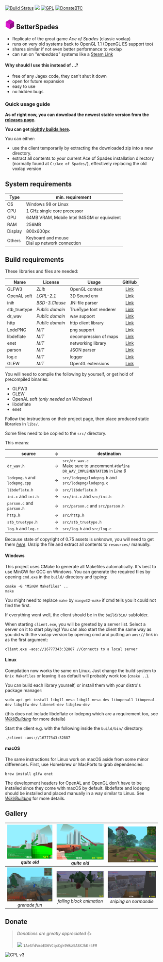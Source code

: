 [![Build Status](http://bytebit.info.tm/jenkins/buildStatus/icon?job=BetterSpades)](http://bytebit.info.tm/jenkins/job/BetterSpades/)
[![](https://img.shields.io/github/downloads/xtreme8000/BetterSpades/total.svg)](https://github.com/xtreme8000/BetterSpades/releases)
[![GPL](https://img.shields.io/badge/license-GPL--3.0-red.svg)](https://github.com/xtreme8000/BetterSpades/blob/standalone/LICENSE)
[![DonateBTC](https://img.shields.io/badge/bitcoin-donate-yellow.svg)](https://github.com/xtreme8000/BetterSpades#donate)

## ![](docs/icon_small.png) BetterSpades

* Replicate of the great game *Ace of Spades* (classic voxlap)
* runs on very old systems back to OpenGL 1.1 (OpenGL ES support too)
* shares similar if not even better performance to voxlap
* can run on *"embedded"* systems like a [Steam Link](https://store.steampowered.com/app/353380/Steam_Link/)

#### Why should I use this instead of ...?

* free of any Jagex code, they can't shut it down
* open for future expansion
* easy to use
* no hidden bugs

### Quick usage guide

**As of right now, you can download the newest stable version from the [releases page](https://github.com/xtreme8000/BetterSpades/releases).**

**You can get [nightly builds here](http://bytebit.info.tm/jenkins/job/BetterSpades/).**

You can either:
* use the client temporarily by extracting the downloaded zip into a new directory.
* extract all contents to your current Ace of Spades installation directory (normally found at `C:/Ace of Spades/`), effectively replacing the old voxlap version

## System requirements

| Type    | min. requirement                                     |
| ------- | ---------------------------------------------------- |
| OS      | Windows 98 or Linux                                  |
| CPU     | 1 GHz single core processor                          |
| GPU     | 64MB VRAM, Mobile Intel 945GM or equivalent          |
| RAM     | 256MB                                                |
| Display | 800x600px                                            |
| Others  | Keyboard and mouse<br />Dial up network connection   |


## Build requirements

These libraries and files are needed:

| Name         | License         | Usage                  | GitHub                                            |
| ------------ | --------------- | ---------------------- | :-----------------------------------------------: |
| GLFW3        | *ZLib*          | OpenGL context         | [Link](https://github.com/glfw/glfw)              |
| OpenAL soft  | *LGPL-2.1*      | 3D Sound env           | [Link](https://github.com/kcat/openal-soft)       |
| inih         | *BSD-3.Clause*  | .INI file parser       | [Link](https://github.com/benhoyt/inih)           |
| stb_truetype | *Public domain* | TrueType font renderer | [Link](https://github.com/nothings/stb)           |
| dr_wav       | *Public domain* | wav support            | [Link](https://github.com/mackron/dr_libs/)       |
| http         | *Public domain* | http client library    | [Link](https://github.com/mattiasgustavsson/libs) |
| LodePNG      | *MIT*           | png support            | [Link](https://github.com/lvandeve/lodepng)       |
| libdeflate   | *MIT*           | decompression of maps  | [Link](https://github.com/ebiggers/libdeflate)    |
| enet         | *MIT*           | networking library     | [Link](https://github.com/lsalzman/enet)          |
| parson       | *MIT*           | JSON parser            | [Link](https://github.com/kgabis/parson)          |
| log.c        | *MIT*           | logger                 | [Link](https://github.com/xtreme8000/log.c)       |
| GLEW         | *MIT*           | OpenGL extensions      | [Link](https://github.com/nigels-com/glew)        |

You will need to compile the following by yourself, or get hold of precompiled binaries:

* GLFW3
* GLEW
* OpenAL soft *(only needed on Windows)*
* libdeflate
* enet

Follow the instructions on their project page, then place produced static libraries in `libs/`.

Some files need to be copied to the `src/` directory.

This means:

| source                        | &rightarrow; | destination                                                                   |
| ----------------------------- | ------------ | ---------------------------                                                   |
| `dr_wav.h`                    | &rightarrow; | `src/dr_wav.c` <br /> Make sure to uncomment `#define DR_WAV_IMPLEMENTATION` in *Line 9* |
| `lodepng.h` and `lodepng.cpp` | &rightarrow; | `src/lodepng/lodepng.h` and `src/lodepng/lodepng.c`                           |
| `libdeflate.h`                | &rightarrow; | `src/libdeflate.h`                                                            |
| `ini.c` and `ini.h`           | &rightarrow; | `src/ini.c` and `src/ini.h`                                                   |
| `parson.c` and `parson.h`     | &rightarrow; | `src/parson.c` and `src/parson.h`                                             |
| `http.h`                      | &rightarrow; | `src/http.h`                                                                  |
| `stb_truetype.h`              | &rightarrow; | `src/stb_truetype.h`                                                          |
| `log.h` and `log.c`           | &rightarrow; | `src/log.h` and `src/log.c`                                                   |


Because state of copyright of 0.75 assets is unknown, you will need to get them *[here](http://aos.party/bsresources.zip)*. Unzip the file and extract all contents to `resources/` manually.

#### Windows

This project uses CMake to generate all Makefiles automatically. It's best to use MinGW for GCC on Windows. You can generate the required files by opening `cmd.exe` in the `build/` directory and typing:
```
cmake -G "MinGW Makefiles" ..
make
```
You might need to replace `make` by `mingw32-make` if cmd tells you it could not find the first.

If everything went well, the client should be in the `build/bin/` subfolder.

When starting `client.exe`, you will be greeted by a server list. Select a server on it to start playing!
You can also start the client the same way as you did with the voxlap version by opening cmd and putting an `aos://` link in as the first argument:

```
client.exe -aos://16777343:32887 //Connects to a local server
```

#### Linux

Compilation now works the same on Linux. Just change the build system to `Unix Makefiles` or leaving it as default will probably work too (`cmake ..`).

You can build each library yourself, or install them with your distro's package manager:
```
sudo apt-get install libgl1-mesa libgl1-mesa-dev libopenal1 libopenal-dev libglfw-dev libenet-dev libglew-dev
```
(this does not include libdeflate or lodepng which are a requirement too, see [_Wiki/Building_](https://github.com/xtreme8000/BetterSpades/wiki/Building) for more details)

Start the client e.g. with the following inside the `build/bin/` directory:
```
./client -aos://16777343:32887
```

#### macOS

The same instructions for Linux work on macOS aside from some minor differences. First, use Homebrew or MacPorts to grab dependencies:
```
brew install glfw enet
```
The development headers for OpenAL and OpenGL don't have to be installed since they come with macOS by default. libdeflate and lodepng should be installed and placed manually in a way similar to Linux. See [_Wiki/Building_](https://github.com/xtreme8000/BetterSpades/wiki/Building) for more details.

## Gallery

| <img src="/docs/pic01.png" width="250px"><br />*quite old* | <img src="/docs/pic02.png" width="250px"><br />*quite old* | <img src="/docs/pic03.png" width="250px"> |
| :-: | :-: | :-: |
| <img src="/docs/pic04.png" width="250px"><br />*grenade fun* | <img src="/docs/pic05.png" width="250px"><br />*falling block animation* | <img src="/docs/pic06.png" width="250px"><br />*sniping on normandie* |

## Donate

>*Donations are greatly appreciated* :+1:
>
><img src="https://bitaps.com/static/img/bitcoin.svg" height="30px"> `1AeSfdVmbEX6VCqxCgk9WkzSA8XJkKr4FM`

![GPL v3](https://www.gnu.org/graphics/gplv3-127x51.png)
